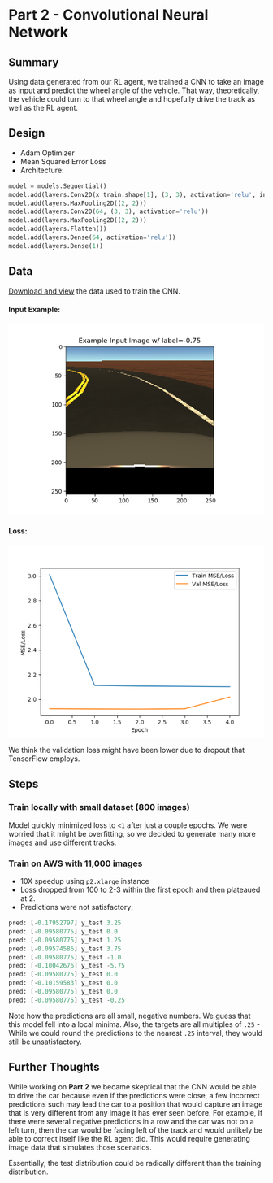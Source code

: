 # Part 2 - Convolutional Neural Network
## Summary
Using data generated from our RL agent, we trained a CNN to take an image as input and predict the wheel angle of the vehicle. That way, theoretically, the vehicle could turn to that wheel angle and hopefully drive the track as well as the RL agent. 

## Design
* Adam Optimizer
* Mean Squared Error Loss
* Architecture:
```python
model = models.Sequential()
model.add(layers.Conv2D(x_train.shape[1], (3, 3), activation='relu', input_shape=(x_train.shape[1:])))
model.add(layers.MaxPooling2D((2, 2)))
model.add(layers.Conv2D(64, (3, 3), activation='relu'))
model.add(layers.MaxPooling2D((2, 2)))
model.add(layers.Flatten())
model.add(layers.Dense(64, activation='relu'))
model.add(layers.Dense(1))
```
## Data
[Download and view](https://blainerothrock-public.s3.us-east-2.amazonaws.com/autonomous-vehicle-sim/driving_data_03_01.zip) the data used to train the CNN.

#### Input Example:
![Example Image](images/cnn_v1/example_image.png)

#### Loss:
![Loss](images/cnn_v1/loss_plot.png)

We think the validation loss might have been lower due 
to dropout that TensorFlow employs.

## Steps
### Train locally with small dataset (800 images)
Model quickly minimized loss to `<1` after just a couple epochs. 
We were worried that it might be overfitting, so we decided
to generate many more images and use different tracks. 

### Train on AWS with 11,000 images 
* 10X speedup using `p2.xlarge` instance
* Loss dropped from 100 to 2-3 within the first epoch 
and then plateaued at 2.
* Predictions were not satisfactory:
```python
pred: [-0.17952797] y_test 3.25
pred: [-0.09580775] y_test 0.0
pred: [-0.09580775] y_test 1.25
pred: [-0.09574586] y_test 3.75
pred: [-0.09580775] y_test -1.0
pred: [-0.10042676] y_test -5.75
pred: [-0.09580775] y_test 0.0
pred: [-0.10159583] y_test 0.0
pred: [-0.09580775] y_test 0.0
pred: [-0.09580775] y_test -0.25
```

Note how the predictions are all small, negative numbers.
We guess that this model fell into a local minima. Also, 
the targets are all multiples of `.25` - While we could round 
the predictions to the nearest `.25` interval, they would
still be unsatisfactory.

## Further Thoughts
While working on **Part 2** we became skeptical that the CNN would be able to drive
the car because even if the predictions were close, a few incorrect predictions
such may lead the car to a position that would capture an image that is very different
from any image it has ever seen before. For example, if there were several negative predictions in a row
and the car was not on a left turn, then the car would be facing left
of the track and would unlikely be able to correct itself like the RL agent did. This would require
generating image data that simulates those scenarios.

Essentially, the test distribution could be radically different than the training distribution.
